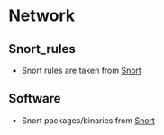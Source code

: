 # Network

## Snort_rules

- Snort rules are taken from [Snort](https://www.snort.org/downloads/#rule-downloads)

## Software

- Snort packages/binaries from [Snort](https://www.snort.org/downloads/)
